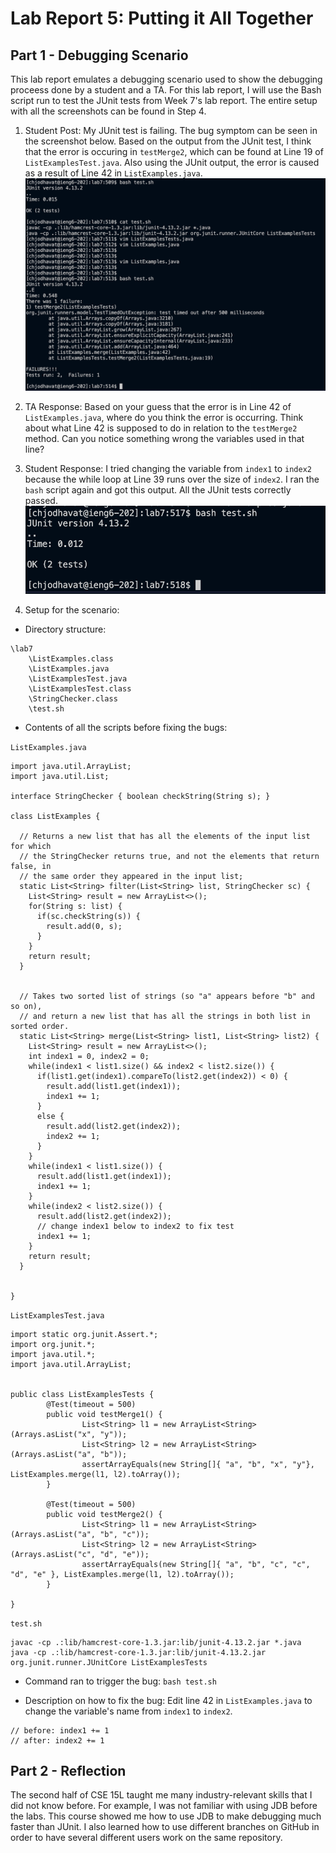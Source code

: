 # Lab Report 5: Putting it All Together

## Part 1 - Debugging Scenario

This lab report emulates a debugging scenario used to show the debugging proceess done by a student and a TA. For this lab report, I will use the Bash script run to test the JUnit tests from Week 7's lab report. The entire setup with all the screenshots can be found in Step 4.

1. Student Post: My JUnit test is failing. The bug symptom can be seen in the screenshot below. Based on the output from the JUnit test, I think that the error is occuring in `testMerge2`, which can be found at Line 19 of `ListExamplesTest.java`. Also using the JUnit output, the error is caused as a result of Line 42 in `ListExamples.java`.
![Image](wk9-symptom.png)

2. TA Response: Based on your guess that the error is in Line 42 of `ListExamples.java`, where do you think the error is occurring. Think about what Line 42 is supposed to do in relation to the `testMerge2` method. Can you notice something wrong the variables used in that line?

3. Student Response: I tried changing the variable from `index1` to `index2` because the while loop at Line 39 runs over the size of `index2`. I ran the `bash` script again and got this output. All the JUnit tests correctly passed.
![Image](wk9-correct.png)

4. Setup for the scenario:

- Directory structure:
```
\lab7
    \ListExamples.class
    \ListExamples.java
    \ListExamplesTest.java
    \ListExamplesTest.class
    \StringChecker.class
    \test.sh
```

- Contents of all the scripts before fixing the bugs:

`ListExamples.java`
```
import java.util.ArrayList;
import java.util.List;

interface StringChecker { boolean checkString(String s); }

class ListExamples {

  // Returns a new list that has all the elements of the input list for which
  // the StringChecker returns true, and not the elements that return false, in
  // the same order they appeared in the input list;
  static List<String> filter(List<String> list, StringChecker sc) {
    List<String> result = new ArrayList<>();
    for(String s: list) {
      if(sc.checkString(s)) {
        result.add(0, s);
      }
    }
    return result;
  }


  // Takes two sorted list of strings (so "a" appears before "b" and so on),
  // and return a new list that has all the strings in both list in sorted order.
  static List<String> merge(List<String> list1, List<String> list2) {
    List<String> result = new ArrayList<>();
    int index1 = 0, index2 = 0;
    while(index1 < list1.size() && index2 < list2.size()) {
      if(list1.get(index1).compareTo(list2.get(index2)) < 0) {
        result.add(list1.get(index1));
        index1 += 1;
      }
      else {
        result.add(list2.get(index2));
        index2 += 1;
      }
    }
    while(index1 < list1.size()) {
      result.add(list1.get(index1));
      index1 += 1;
    }
    while(index2 < list2.size()) {
      result.add(list2.get(index2));
      // change index1 below to index2 to fix test
      index1 += 1;
    }
    return result;
  }


}
```

`ListExamplesTest.java`
```
import static org.junit.Assert.*;
import org.junit.*;
import java.util.*;
import java.util.ArrayList;


public class ListExamplesTests {
        @Test(timeout = 500)
        public void testMerge1() {
                List<String> l1 = new ArrayList<String>(Arrays.asList("x", "y"));
                List<String> l2 = new ArrayList<String>(Arrays.asList("a", "b"));
                assertArrayEquals(new String[]{ "a", "b", "x", "y"}, ListExamples.merge(l1, l2).toArray());
        }

        @Test(timeout = 500)
        public void testMerge2() {
                List<String> l1 = new ArrayList<String>(Arrays.asList("a", "b", "c"));
                List<String> l2 = new ArrayList<String>(Arrays.asList("c", "d", "e"));
                assertArrayEquals(new String[]{ "a", "b", "c", "c", "d", "e" }, ListExamples.merge(l1, l2).toArray());
        }

}
```

`test.sh`
```
javac -cp .:lib/hamcrest-core-1.3.jar:lib/junit-4.13.2.jar *.java
java -cp .:lib/hamcrest-core-1.3.jar:lib/junit-4.13.2.jar org.junit.runner.JUnitCore ListExamplesTests
```

- Command ran to trigger the bug:
`bash test.sh`

- Description on how to fix the bug:
Edit line 42 in `ListExamples.java` to change the variable's name from `index1` to `index2`.
```
// before: index1 += 1
// after: index2 += 1
```

## Part 2 - Reflection
The second half of CSE 15L taught me many industry-relevant skills that I did not know before. For example, I was not familiar with using JDB before the labs. This course showed me how to use JDB to make debugging much faster than JUnit. I also learned how to use different branches on GitHub in order to have several different users work on the same repository.